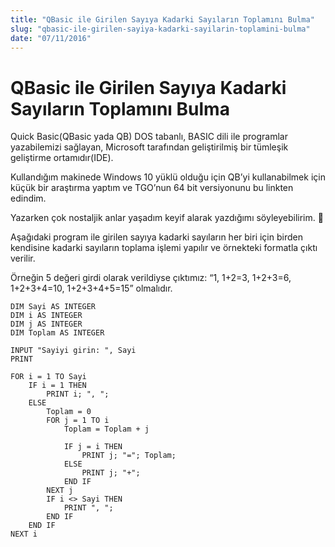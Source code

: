 ```yaml
---
title: "QBasic ile Girilen Sayıya Kadarki Sayıların Toplamını Bulma"
slug: "qbasic-ile-girilen-sayiya-kadarki-sayilarin-toplamini-bulma"
date: "07/11/2016"
---
```


QBasic ile Girilen Sayıya Kadarki Sayıların Toplamını Bulma
========================================
Quick Basic(QBasic yada QB) DOS tabanlı, BASIC dili ile programlar yazabilemizi sağlayan, Microsoft tarafından geliştirilmiş bir tümleşik geliştirme ortamıdır(IDE).

Kullandığım makinede Windows  10 yüklü olduğu için QB’yi kullanabilmek için küçük bir araştırma yaptım ve TGO’nun 64 bit versiyonunu bu linkten edindim.

Yazarken çok nostaljik anlar yaşadım keyif alarak yazdığımı söyleyebilirim. 🙂

Aşağıdaki program ile girilen sayıya kadarki sayıların her biri için birden kendisine kadarki sayıların toplama işlemi yapılır ve örnekteki formatla çıktı verilir.

Örneğin 5 değeri girdi olarak verildiyse çıktımız: “1, 1+2=3, 1+2+3=6, 1+2+3+4=10, 1+2+3+4+5=15” olmalıdır.

```
DIM Sayi AS INTEGER
DIM i AS INTEGER
DIM j AS INTEGER
DIM Toplam AS INTEGER

INPUT "Sayiyi girin: ", Sayi
PRINT

FOR i = 1 TO Sayi
    IF i = 1 THEN
        PRINT i; ", ";
    ELSE
        Toplam = 0
        FOR j = 1 TO i
            Toplam = Toplam + j

            IF j = i THEN
                PRINT j; "="; Toplam;
            ELSE
                PRINT j; "+";
            END IF
        NEXT j
        IF i <> Sayi THEN
            PRINT ", ";
        END IF
    END IF
NEXT i
```
